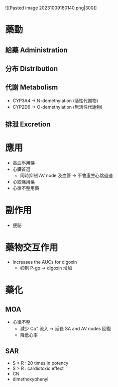 ![[Pasted image 20231009160140.png|300]]
# 藥動
## 給藥 Administration
## 分布 Distribution
## 代謝 Metabolism
- CYP3A4 $\rightarrow$ N-demethylation (活性代謝物)
- CYP2D6 $\rightarrow$ O-demethylation (無活性代謝物)
## 排泄 Excretion
# 應用
- 高血壓用藥
- 心臟首選
	- 同時抑制 AV node 及血管 $\rightarrow$ 不會產生心跳過速
- 心絞痛用藥
- 心律不整用藥
# 副作用
- 便祕
# 藥物交互作用
- increases the AUCs for digoxin
	- 抑制 P-gp $\rightarrow$ digoxin 增加
# 藥化
## MOA
- 心律不整
	- 減少 Ca<sup>+</sup> 流入 $\rightarrow$ 延長 SA and AV nodes 回復
	- 降低心率
## SAR
- S > R : 20 times in potency 
- S > R : cardiotoxic effect
- CN
- dimethoxyphenyl

